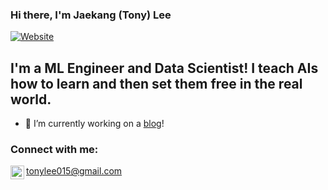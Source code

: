 
### Hi there, I'm Jaekang (Tony) Lee 

[![Website](https://img.shields.io/website?label=jaekanglee.com&style=for-the-badge&url=https%3A%2F%2Fjaekanglee.com)](https://jaekanglee.com)

## I'm a ML Engineer and Data Scientist! I teach AIs how to learn and then set them free in the real world. 

- 🔭 I’m currently working on a [blog](https://jaekangai.netlify.app/)!

### Connect with me:
tonylee015@gmail.com
[<img align="left" alt="codeSTACKr | LinkedIn" width="22px" src="https://cdn.jsdelivr.net/npm/simple-icons@v3/icons/linkedin.svg" />][linkedin]

[website]: https://jaekanglee.com
[linkedin]: https://linkedin.com/in/jaekang-lee
[blog]: https://jaekang.quarto.pub/jaekangai-quarto
